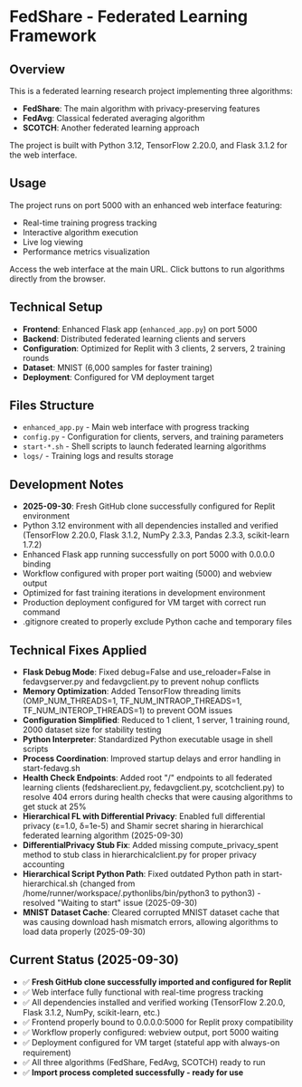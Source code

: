 # FedShare - Federated Learning Framework

## Overview
This is a federated learning research project implementing three algorithms:
- **FedShare**: The main algorithm with privacy-preserving features
- **FedAvg**: Classical federated averaging algorithm  
- **SCOTCH**: Another federated learning approach

The project is built with Python 3.12, TensorFlow 2.20.0, and Flask 3.1.2 for the web interface.

## Usage
The project runs on port 5000 with an enhanced web interface featuring:
- Real-time training progress tracking
- Interactive algorithm execution
- Live log viewing
- Performance metrics visualization

Access the web interface at the main URL. Click buttons to run algorithms directly from the browser.

## Technical Setup
- **Frontend**: Enhanced Flask app (`enhanced_app.py`) on port 5000
- **Backend**: Distributed federated learning clients and servers
- **Configuration**: Optimized for Replit with 3 clients, 2 servers, 2 training rounds
- **Dataset**: MNIST (6,000 samples for faster training)
- **Deployment**: Configured for VM deployment target

## Files Structure
- `enhanced_app.py` - Main web interface with progress tracking
- `config.py` - Configuration for clients, servers, and training parameters
- `start-*.sh` - Shell scripts to launch federated learning algorithms
- `logs/` - Training logs and results storage

## Development Notes  
- **2025-09-30**: Fresh GitHub clone successfully configured for Replit environment
- Python 3.12 environment with all dependencies installed and verified (TensorFlow 2.20.0, Flask 3.1.2, NumPy 2.3.3, Pandas 2.3.3, scikit-learn 1.7.2)
- Enhanced Flask app running successfully on port 5000 with 0.0.0.0 binding
- Workflow configured with proper port waiting (5000) and webview output
- Optimized for fast training iterations in development environment
- Production deployment configured for VM target with correct run command
- .gitignore created to properly exclude Python cache and temporary files

## Technical Fixes Applied
- **Flask Debug Mode**: Fixed debug=False and use_reloader=False in fedavgserver.py and fedavgclient.py to prevent nohup conflicts
- **Memory Optimization**: Added TensorFlow threading limits (OMP_NUM_THREADS=1, TF_NUM_INTRAOP_THREADS=1, TF_NUM_INTEROP_THREADS=1) to prevent OOM issues
- **Configuration Simplified**: Reduced to 1 client, 1 server, 1 training round, 2000 dataset size for stability testing
- **Python Interpreter**: Standardized Python executable usage in shell scripts
- **Process Coordination**: Improved startup delays and error handling in start-fedavg.sh
- **Health Check Endpoints**: Added root "/" endpoints to all federated learning clients (fedshareclient.py, fedavgclient.py, scotchclient.py) to resolve 404 errors during health checks that were causing algorithms to get stuck at 25%
- **Hierarchical FL with Differential Privacy**: Enabled full differential privacy (ε=1.0, δ=1e-5) and Shamir secret sharing in hierarchical federated learning algorithm (2025-09-30)
- **DifferentialPrivacy Stub Fix**: Added missing compute_privacy_spent method to stub class in hierarchicalclient.py for proper privacy accounting
- **Hierarchical Script Python Path**: Fixed outdated Python path in start-hierarchical.sh (changed from /home/runner/workspace/.pythonlibs/bin/python3 to python3) - resolved "Waiting to start" issue (2025-09-30)
- **MNIST Dataset Cache**: Cleared corrupted MNIST dataset cache that was causing download hash mismatch errors, allowing algorithms to load data properly (2025-09-30)

## Current Status (2025-09-30)
- ✅ **Fresh GitHub clone successfully imported and configured for Replit**
- ✅ Web interface fully functional with real-time progress tracking
- ✅ All dependencies installed and verified working (TensorFlow 2.20.0, Flask 3.1.2, NumPy, scikit-learn, etc.)
- ✅ Frontend properly bound to 0.0.0.0:5000 for Replit proxy compatibility  
- ✅ Workflow properly configured: webview output, port 5000 waiting
- ✅ Deployment configured for VM target (stateful app with always-on requirement)
- ✅ All three algorithms (FedShare, FedAvg, SCOTCH) ready to run
- ✅ **Import process completed successfully - ready for use**
